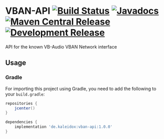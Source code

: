 # VBAN-API [![Build Status](https://travis-ci.com/burdoto/VBAN-API.svg?branch=master)](https://travis-ci.com/burdoto/VBAN-API) [![Javadocs](http://javadoc.io/badge/de.kaleidox/vban-api.svg)](http://javadoc.io/doc/de.kaleidox/vban-api) [![Maven Central Release](https://maven-badges.herokuapp.com/maven-central/de.kaleidox/vban-api/badge.svg)](https://maven-badges.herokuapp.com/maven-central/de.kaleidox/vban-api) [![Development Release](https://jitpack.io/v/burdoto/VBAN-API.svg)](https://jitpack.io/#burdoto/VBAN-API)
API for the known VB-Audio VBAN Network interface


## Usage

### Gradle
For importing this project using Gradle, you need to add the following to your `build.gradle`:
```groovy
repositories {
    jcenter()
}

dependencies {
    implementation 'de.kaleidox:vban-api:1.0.0'
}
```

